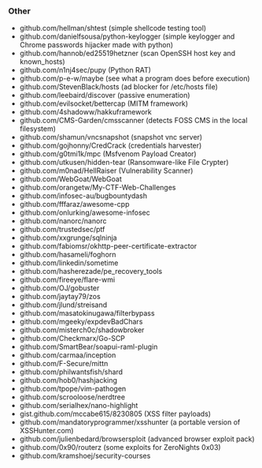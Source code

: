 ### Other

- github.com/hellman/shtest (simple shellcode testing tool)
- github.com/danielfsousa/python-keylogger (simple keylogger and Chrome passwords hijacker made with python)
- github.com/hannob/ed25519hetzner (scan OpenSSH host key and known_hosts)
- github.com/n1nj4sec/pupy (Python RAT)
- github.com/p-e-w/maybe (see what a program does before execution)
- github.com/StevenBlack/hosts (ad blocker for /etc/hosts file)
- github.com/leebaird/discover (passive enumeration)
- github.com/evilsocket/bettercap (MITM framework)
- github.com/4shadoww/hakkuframework
- github.com/CMS-Garden/cmsscanner (detects FOSS CMS in the local filesystem)
- github.com/shamun/vncsnapshot (snapshot vnc server)
- github.com/gojhonny/CredCrack (credentials harvester)
- github.com/g0tmi1k/mpc (Msfvenom Payload Creator)
- github.com/utkusen/hidden-tear (Ransomware-like File Crypter)
- github.com/m0nad/HellRaiser (Vulnerability Scanner)
- github.com/WebGoat/WebGoat
- github.com/orangetw/My-CTF-Web-Challenges
- github.com/infosec-au/bugbountydash
- github.com/fffaraz/awesome-cpp
- github.com/onlurking/awesome-infosec
- github.com/nanorc/nanorc
- github.com/trustedsec/ptf
- github.com/xxgrunge/sqlninja
- github.com/fabiomsr/okhttp-peer-certificate-extractor
- github.com/hasameli/foghorn
- github.com/linkedin/sometime
- github.com/hasherezade/pe_recovery_tools
- github.com/fireeye/flare-wmi
- github.com/OJ/gobuster
- github.com/jaytay79/zos
- github.com/jlund/streisand
- github.com/masatokinugawa/filterbypass
- github.com/mgeeky/expdevBadChars
- github.com/misterch0c/shadowbroker
- github.com/Checkmarx/Go-SCP
- github.com/SmartBear/soapui-raml-plugin
- github.com/carmaa/inception
- github.com/F-Secure/mittn
- github.com/philwantsfish/shard
- github.com/hob0/hashjacking
- github.com/tpope/vim-pathogen
- github.com/scrooloose/nerdtree
- github.com/serialhex/nano-highlight
- gist.github.com/mccabe615/8230805 (XSS filter payloads)
- github.com/mandatoryprogrammer/xsshunter (a portable version of XSSHunter.com)
- github.com/julienbedard/browsersploit (advanced browser exploit pack)
- github.com/0x90/routerz (some exploits for ZeroNights 0x03)
- github.com/kramshoej/security-courses
